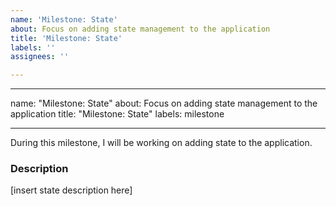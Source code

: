 ```yaml
---
name: 'Milestone: State'
about: Focus on adding state management to the application
title: 'Milestone: State'
labels: ''
assignees: ''

---
```


---

name: "Milestone: State"
about: Focus on adding state management to the application
title: "Milestone: State"
labels: milestone

---

During this milestone, I will be working on adding state to the application.

### Description
[insert state description here]
